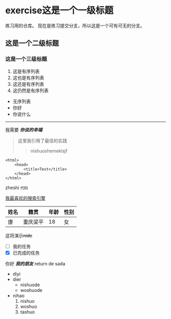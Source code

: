# exercise这是一个一级标题
练习用的仓库。
现在是练习提交分支，所以这是一个可有可无的分支。
## 这是一个二级标题
### 这是一个三级标题
1. 这是有序列表
2. 这也是有序列表
3. 这还是有序列表
4. 这仍然是有序列表
- 无序列表
- 你好
- 你说什么
-----

我需要 ___你说的幸福___

> 这里我引用了最佳的实践
>> nishuoshemeklsjf

    <html>
        <head>
            <title>Test</title>
        </head>
    </html>
    
 zheshi `代码`
 
 [我最喜欢的搜索引擎](https://www.gogoole.com "技术连接世界！")
 
 | 姓名 | 籍贯 | 年龄 | 性别 |
 | ---- | ---- | ---- | ---- |
 | 康 | 重庆梁平 | 18 | 女 |
 
 这将演示~~nide~~
 - [ ] 我的任务
 - [x] 已完成的任务 

你好 ___我的朋友___
return  de sada


- diyi
- dier
  + nishuode 
  + woshuode
- nihao
  1. nishuo 
  2. woshuo
  3. tashuo
